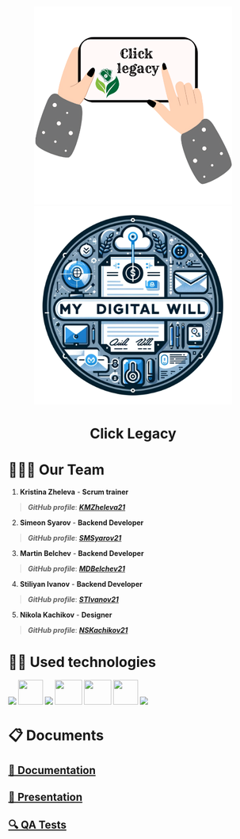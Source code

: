 <p align = "center">
<img src = "clickLegacy\clickLegacy\Assets\Click legacy.png" alt = "logo" width=400 display=inline-block>
<img src = "clickLegacy\clickLegacy\Assets\Logo.png" alt = "logo" width=400 display=inline-block>
</p>
<h1 align = "center">
  Click Legacy
</h1>

<h1>🧑‍🤝‍🧑 Our Team </h1>
<p>

1. **Kristina Zheleva** - **Scrum trainer**	
> ***GitHub profile***: [***KMZheleva21***](https://github.com/KMZheleva21)

2. **Simeon Syarov** - **Backend Developer** 
> ***GitHub profile***: [***SMSyarov21***](https://github.com/SMSyarov21)	
 
3. **Martin Belchev** - **Backend Developer** 
> ***GitHub profile***: [***MDBelchev21***](https://github.com/MDBelchev21)
> 
 4. **Stiliyan Ivanov** - **Backend Developer**
> ***GitHub profile***: [***STIvanov21***](https://github.com/STIvanov21)
> 
5. **Nikola Kachikov** - **Designer** 
> ***GitHub profile***: [***NSKachikov21***](https://github.com/NSKachikov21)
>
</p>
<h1>👨‍💻 Used technologies</h1>
<p align="left"> 
<a> <img src="https://img.icons8.com/ios-filled/50/4a90e2/c-plus-plus-logo.png"/> </a> 
<a> <img src="https://upload.wikimedia.org/wikipedia/commons/c/c2/GitHub_Invertocat_Logo.svg" width="50" height="50"</a>
<a> <img src="https://img.icons8.com/fluency/48/000000/visual-studio.png"/> </a>
<a> <img src="https://images-eds-ssl.xboxlive.com/image?url=4rt9.lXDC4H_93laV1_eHHFT949fUipzkiFOBH3fAiZZUCdYojwUyX2aTonS1aIwMrx6NUIsHfUHSLzjGJFxxsG72wAo9EWJR4yQWyJJaDb6rYcBtJvTvH3UoAS4JFNDaxGhmKNaMwgElLURlRFeVkLCjkfnXmWtINWZIrPGYq0-&format=source" width="55" height="50"/> </a>
<a> <img src="https://upload.wikimedia.org/wikipedia/commons/thumb/f/fd/Microsoft_Office_Word_%282019%E2%80%93present%29.svg/1200px-Microsoft_Office_Word_%282019%E2%80%93present%29.svg.png" width="55" height="50"/>  </a>
<a> <img src="https://upload.wikimedia.org/wikipedia/commons/thumb/0/0d/Microsoft_Office_PowerPoint_%282019%E2%80%93present%29.svg/1200px-Microsoft_Office_PowerPoint_%282019%E2%80%93present%29.svg.png" width="50" height="50"/>  </a>
<a> <img src="https://img.icons8.com/color/48/000000/microsoft-excel-2019--v1.png"></a>

 <h1>📋 Documents</h1>
<p>
<h2> <a href ="../Documents/Project documentation" >📜 Documentation</h2>
<h2> <a href ="../Documents/Project documentation" >📰 Presentation</h2>
<h2> <a href ="../Documents/QA_click_legacy">🔍 QA Tests</h2>
  
  </p>
</p>
